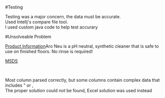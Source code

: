 #Testing

Testing was a major concern, the data must be accurate. <br> 
Used Intellj's compare file tool. <br>
I used custom java code to help test accurary <br> 

#Unsolveable Problem 

<quote> 
<p><a href="http://arrowchemicalproducts.com/wp-content/uploads/2014/10/241-Info.pdf">Product Information</a>Aro Neu is a pH neutral, synthetic cleaner that is safe to use on finished floors. No rinse is required!</p> <p><a href="http://arrowchemicalproducts.com/wp-content/uploads/2014/09/241-MSDS-P.pdf">MSDS</a></p> <p>&nbsp;</p>
</quote> 

Most column parsed correctly, but some columns contain complex data that includes " or , <br> 
The proper solution could not be found, Excel solution was used instead 







